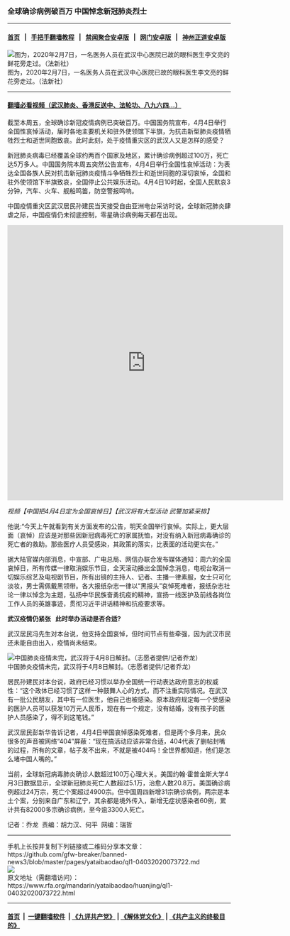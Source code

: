 ### 全球确诊病例破百万  中国悼念新冠肺炎烈士
------------------------

#### [首页](https://github.com/gfw-breaker/banned-news3/blob/master/README.md) &nbsp;&nbsp;|&nbsp;&nbsp; [手把手翻墙教程](https://github.com/gfw-breaker/guides/wiki) &nbsp;&nbsp;|&nbsp;&nbsp; [禁闻聚合安卓版](https://github.com/gfw-breaker/bn-android) &nbsp;&nbsp;|&nbsp;&nbsp; [网门安卓版](https://github.com/oGate2/oGate) &nbsp;&nbsp;|&nbsp;&nbsp; [神州正道安卓版](https://github.com/SzzdOgate/update) 



<div id="headerimg">
 <img alt="图为，2020年2月7日，一名医务人员在武汉中心医院已故的眼科医生李文亮的鲜花旁走过。（法新社）
" src="https://www.rfa.org/mandarin/yataibaodao/huanjing/ql1-04032020073722.html/000_1OR94C.jpg/@@images/f31c9906-c737-42eb-b5d9-8277ac839e53.jpeg" title="图为，2020年2月7日，一名医务人员在武汉中心医院已故的眼科医生李文亮的鲜花旁走过。（法新社）
"/>
 <div id="headerimgcontents">
  <div id="headerimgcaption">
   <span>
    图为，2020年2月7日，一名医务人员在武汉中心医院已故的眼科医生李文亮的鲜花旁走过。（法新社）
   </span>
   <!-- zoomattribute -->
  </div>
  <!-- headerimgcaption -->
 </div>
 <!-- headerimagecontents -->
</div>

<hr/>


#### [翻墙必看视频（武汉肺炎、香港反送中、法轮功、八九六四...）](https://github.com/gfw-breaker/banned-news3/blob/master/pages/link3.md)

<div id="storytext">
 <div>
  <div class="slot_header">
  </div>
 </div>
 <p>
 </p>
 <p>
  截至本周五，全球确诊新冠疫情病例已突破百万。中国国务院宣布，4月4日举行全国性哀悼活动，届时各地主要机关和驻外使领馆下半旗，为抗击新型肺炎疫情牺牲烈士和逝世同胞致哀。此时此刻，处于疫情重灾区的武汉人又是怎样的感受？
 </p>
 <p>
  新冠肺炎病毒已经覆盖全球约两百个国家及地区，累计确诊病例超过100万，死亡达5万多人。中国国务院本周五突然公告宣布，4月4日举行全国性哀悼活动：为表达全国各族人民对抗击新冠肺炎疫情斗争牺牲烈士和逝世同胞的深切哀悼，全国和驻外使领馆下半旗致哀，全国停止公共娱乐活动。4月4日10时起，全国人民默哀3分钟，汽车、火车、舰船鸣笛，防空警报鸣响。
 </p>
 <p>
 </p>
 <p>
 </p>
 <p>
  中国疫情重灾区武汉居民孙建民当天接受自由亚洲电台采访时说，全球新冠肺炎肆虐之际，中国疫情仍未彻底控制，零星确诊病例每天都在出现。
 </p>
 <p>
 </p>
 <p>
  <iframe frameborder="0" height="620" scrolling="no" src="https://www.facebook.com/plugins/video.php?href=https%3A%2F%2Fwww.facebook.com%2FRFAChinese%2Fvideos%2F260382938459194%2F&amp;show_text=0&amp;width=622" width="622">
  </iframe>
 </p>
 <p>
  <i>
   视频【中国把4月4日定为全国哀悼日】【武汉将有大型活动  武警加紧采排】
  </i>
 </p>
 <p>
 </p>
 <p>
  他说:“今天上午就看到有关方面发布的公告，明天全国举行哀悼。实际上，更大层面（哀悼）应该是对那些因新冠病毒死亡的家属抚恤，对没有纳入新冠病毒确诊的死亡者的救助。那些医疗人员受感染，其政策的落实，比表面的活动更实在。”
 </p>
 <p>
  据大陆官媒内部消息，中宣部、广电总局、网信办联合发布媒体通知：周六的全国哀悼日，所有传媒一律取消娱乐节目，全天滚动播出全国悼念消息，电视台取消一切娱乐综艺及电视剧节目，所有出镜的主持人、记者、主播一律素服，女士只可化淡妆，男士需佩戴黑领带。各大报纸杂志一律以“黑报头”哀悼死难者，报纸杂志社论一律以悼念为主题，弘扬中华民族奋勇抗疫的精神，宣扬一线医护及前线各岗位工作人员的英雄事迹，贯彻习近平讲话精神和抗疫要求等。
 </p>
 <p>
  <b>
   武汉疫情仍紧张   此时举办活动是否合适?
  </b>
 </p>
 <p>
  武汉居民冯先生对本台说，他支持全国哀悼，但时间节点有些牵强，因为武汉市民还未能自由出入，疫情尚未结束。
 </p>
 <p>
 </p>
 <p>
  <div class="image-inline captioned" style="width:1500px;">
   <div style="width:1500px;">
    <img alt="中国肺炎疫情未完，武汉将于4月8日解封。（志愿者提供/记者乔龙）" src="https://www.rfa.org/mandarin/yataibaodao/huanjing/ql1-04032020073722.html/m0403-ql1p.jpg" title="中国肺炎疫情未完，武汉将于4月8日解封。（志愿者提供/记者乔龙）"/>
   </div>
   <div class="image-caption">
    <span style="width:1500px;">
     中国肺炎疫情未完，武汉将于4月8日解封。（志愿者提供/记者乔龙）
    </span>
    <span class="copyright">
    </span>
   </div>
  </div>
 </p>
 <p>
  居民孙建民对本台说，政府已经习惯以举办全国统一行动表达政府意志的权威性：“这个政体已经习惯了这样一种鼓舞人心的方式，而不注重实际情况。在武汉有一批公民朋友，其中有一位医生，他自己也被感染。原本政府规定每一个受感染的医护人员可以获发10万元人民币，现在有一个规定，没有结婚，没有孩子的医护人员感染了，得不到这笔钱。”
 </p>
 <p>
  武汉居民彭新华告诉记者，4月4日举国哀悼感染死难者，但是两个多月来，民众很多的声音被网络“404”屏蔽：“现在搞活动应该非常合适，404代表了删帖封嘴的过程，所有的文章，帖子发不出来，不就是被404吗！全世界都知道，他们是怎么堵中国人嘴的。”
 </p>
 <p>
  当前，全球新冠病毒肺炎确诊人数超过100万心理大关。美国约翰·霍普金斯大学4月3日数据显示，全球新冠肺炎死亡人数超过5.1万，治愈人数20.8万。美国确诊病例超过24万宗，死亡个案超过4900宗。但中国周四新增31宗确诊病例，两宗是本土个案，分别来自广东和辽宁，其余都是境外传入，新增无症状感染者60例，累计共有82000多宗确诊病例，至今逾3300人死亡。
 </p>
 <p>
 </p>
 <p>
  记者：乔龙  责编：胡力汉、何平  网编：瑞哲
 </p>
</div>

<hr/>
手机上长按并复制下列链接或二维码分享本文章：<br/>
https://github.com/gfw-breaker/banned-news3/blob/master/pages/yataibaodao/ql1-04032020073722.md <br/>
<a href='https://github.com/gfw-breaker/banned-news3/blob/master/pages/yataibaodao/ql1-04032020073722.md'><img src='https://github.com/gfw-breaker/banned-news3/blob/master/pages/yataibaodao/ql1-04032020073722.md.png'/></a> <br/>
原文地址（需翻墙访问）：https://www.rfa.org/mandarin/yataibaodao/huanjing/ql1-04032020073722.html


------------------------
#### [首页](https://github.com/gfw-breaker/banned-news3/blob/master/README.md) &nbsp;|&nbsp; [一键翻墙软件](https://github.com/gfw-breaker/nogfw/blob/master/README.md) &nbsp;| [《九评共产党》](https://github.com/gfw-breaker/9ping.md/blob/master/README.md#九评之一评共产党是什么) | [《解体党文化》](https://github.com/gfw-breaker/jtdwh.md/blob/master/README.md) | [《共产主义的终极目的》](https://github.com/gfw-breaker/gczydzjmd.md/blob/master/README.md)


<img src='http://gfw-breaker.win/banned-news3/pages/yataibaodao/ql1-04032020073722.md' width='0px' height='0px'/>